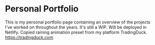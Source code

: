 # Personal Portfolio

This is my personal portfolio page containing an overview of the projects I've worked on throughout the years. It's still a WIP. Will be deployed in Netlify.
Copied raining animation preset from my platform TradingDuck. https://tradingduck.com
